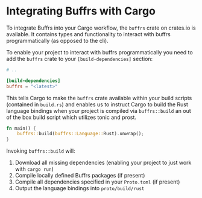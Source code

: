# Integrating Buffrs with Cargo

To integrate Buffrs into your Cargo workflow, the `buffrs` crate on crates.io
is available. It contains types and functionality to interact with buffrs
programmatically (as opposed to the cli).

To enable your project to interact with buffrs programmatically you need to add
the `buffrs` crate to your `[build-dependencies]` section:

```toml
# ..

[build-dependencies]
buffrs = "<latest>"
```

This tells Cargo to make the `buffrs` crate available within your build scripts
(contained in `build.rs`) and enables us to instruct Cargo to build the Rust
language bindings when your project is compiled via `buffrs::build` an out of
the box build script which utilizes tonic and prost.

```rust
fn main() {
    buffrs::build(buffrs::Language::Rust).unwrap();
}
```

Invoking `buffrs::build` will:

1. Download all missing dependencies (enabling your project to just work with
   `cargo run`)
2. Compile locally defined Buffrs packages (if present)
3. Compile all dependencies specified in your `Proto.toml` (if present)
4. Output the language bindings into `proto/build/rust`
